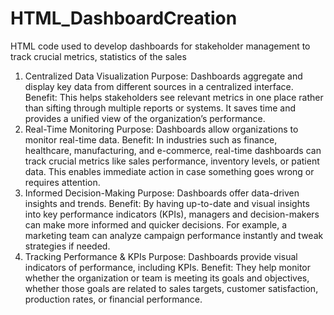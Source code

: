 # HTML_DashboardCreation
HTML code used to develop dashboards for stakeholder management to track crucial metrics, statistics of the sales
1. Centralized Data Visualization
Purpose: Dashboards aggregate and display key data from different sources in a centralized interface.
Benefit: This helps stakeholders see relevant metrics in one place rather than sifting through multiple reports or systems. It saves time and provides a unified view of the organization’s performance.
2. Real-Time Monitoring
Purpose: Dashboards allow organizations to monitor real-time data.
Benefit: In industries such as finance, healthcare, manufacturing, and e-commerce, real-time dashboards can track crucial metrics like sales performance, inventory levels, or patient data. This enables immediate action in case something goes wrong or requires attention.
3. Informed Decision-Making
Purpose: Dashboards offer data-driven insights and trends.
Benefit: By having up-to-date and visual insights into key performance indicators (KPIs), managers and decision-makers can make more informed and quicker decisions. For example, a marketing team can analyze campaign performance instantly and tweak strategies if needed.
4. Tracking Performance & KPIs
Purpose: Dashboards provide visual indicators of performance, including KPIs.
Benefit: They help monitor whether the organization or team is meeting its goals and objectives, whether those goals are related to sales targets, customer satisfaction, production rates, or financial performance.
